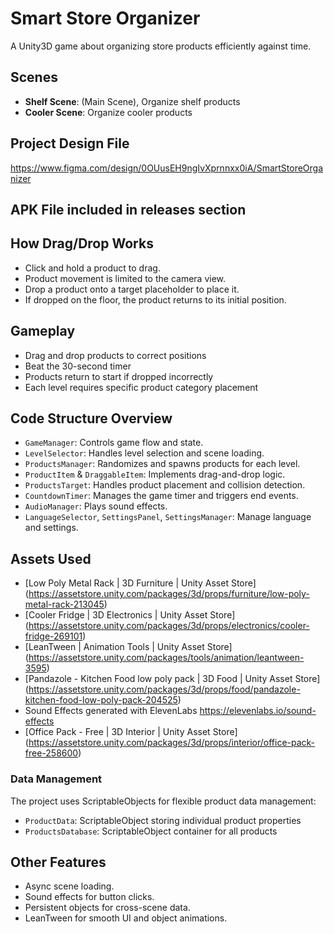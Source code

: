 # Smart Store Organizer

A Unity3D game about organizing store products efficiently against time.

## Scenes
- **Shelf Scene**: (Main Scene), Organize shelf products
- **Cooler Scene**: Organize cooler products

## Project Design File
https://www.figma.com/design/0OUusEH9ngIvXprnnxx0iA/SmartStoreOrganizer

## APK File included in releases section

## How Drag/Drop Works
- Click and hold a product to drag.
- Product movement is limited to the camera view.
- Drop a product onto a target placeholder to place it.
- If dropped on the floor, the product returns to its initial position.

## Gameplay
- Drag and drop products to correct positions
- Beat the 30-second timer
- Products return to start if dropped incorrectly
- Each level requires specific product category placement

## Code Structure Overview
- `GameManager`: Controls game flow and state.
- `LevelSelector`: Handles level selection and scene loading.
- `ProductsManager`: Randomizes and spawns products for each level.
- `ProductItem` & `DraggableItem`: Implements drag-and-drop logic.
- `ProductsTarget`: Handles product placement and collision detection.
- `CountdownTimer`: Manages the game timer and triggers end events.
- `AudioManager`: Plays sound effects.
- `LanguageSelector`, `SettingsPanel`, `SettingsManager`: Manage language and settings.

## Assets Used
- [Low Poly Metal Rack | 3D Furniture | Unity Asset Store]
  (https://assetstore.unity.com/packages/3d/props/furniture/low-poly-metal-rack-213045)
- [Cooler Fridge | 3D Electronics | Unity Asset Store]
  (https://assetstore.unity.com/packages/3d/props/electronics/cooler-fridge-269101)
- [LeanTween | Animation Tools | Unity Asset Store]
   (https://assetstore.unity.com/packages/tools/animation/leantween-3595)
- [Pandazole - Kitchen Food low poly pack | 3D Food | Unity Asset Store]
  (https://assetstore.unity.com/packages/3d/props/food/pandazole-kitchen-food-low-poly-pack-204525)
- Sound Effects generated with ElevenLabs
  https://elevenlabs.io/sound-effects
- [Office Pack - Free | 3D Interior | Unity Asset Store]
  (https://assetstore.unity.com/packages/3d/props/interior/office-pack-free-258600)

### Data Management
The project uses ScriptableObjects for flexible product data management:
- `ProductData`: ScriptableObject storing individual product properties
- `ProductsDatabase`: ScriptableObject container for all products

## Other Features
- Async scene loading.
- Sound effects for button clicks.
- Persistent objects for cross-scene data.
- LeanTween for smooth UI and object animations.
